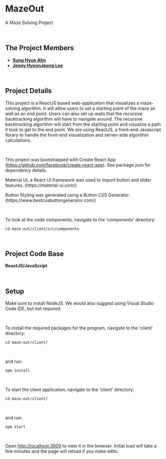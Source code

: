 # MazeOut
A Maze Solving Project

<br>

## The Project Members
* [**Sung Hyun Ahn**](https://github.com/sahn1998)
* [**Jenny HyeonJeong Lee**](https://github.com/jhjlee0329)

<br>

## Project Details

<p>
This project is a ReactJS based web-application that visualizes a maze-solving algorithm.
It will allow users to set a starting point of the maze as well as an end point.
Users can also set up walls that the recursive backtracking algorithm will have to navigate around.
The recursive backtracking algorithm will start from the starting point and visualize a path it took to get to the end point.
We are using ReactJS, a front-end Javascript library to handle the front-end visualization and server-side algorithm calculations.
</p>

<br>

This project was bootstrapped with Create React App (https://github.com/facebook/create-react-app). See package.json for dependency details.
<p>
Material UI, a React UI framework was used to import button and slider features. (https://material-ui.com/)
<p>
Button Styling was generated using a Button CSS Generator. (https://www.bestcssbuttongenerator.com/)
</p>

<br>

To look at the code components, navigate to the 'components' directory:
```
cd maze-out/client/src/components
```

<br>

## Project Code Base
**ReactJS/JavaScript**

<br>

## Setup
Make sure to install NodeJS.
We would also suggest using Visual Studio Code IDE, but not required.

<br>

To install the required packages for the program, navigate to the 'client' directory:
```
cd maze-out/client/
```

<br> 

and run:
```
npm install
```

<br>

To start the client application, navigate to the 'client' directory:
```
cd maze-out/client/
```

<br>

and run:
```
npm start
```

<br> 

Open [http://localhost:3000](http://localhost:3000) to view it in the browser.
Initial load will take a few minutes and the page will reload if you make edits.
